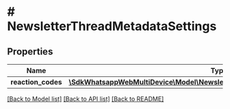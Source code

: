 # # NewsletterThreadMetadataSettings

## Properties

Name | Type | Description | Notes
------------ | ------------- | ------------- | -------------
**reaction_codes** | [**\SdkWhatsappWebMultiDevice\Model\NewsletterThreadMetadataSettingsReactionCodes**](NewsletterThreadMetadataSettingsReactionCodes.md) |  | [optional]

[[Back to Model list]](../../README.md#models) [[Back to API list]](../../README.md#endpoints) [[Back to README]](../../README.md)

